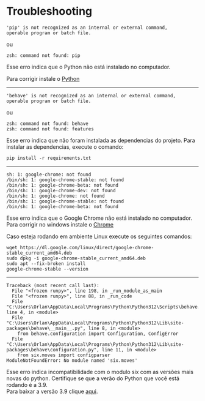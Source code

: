 # Troubleshooting


```
'pip' is not recognized as an internal or external command,
operable program or batch file.
```
ou
```
zsh: command not found: pip
```
Esse erro indica que o Python não está instalado no computador.

Para corrigir instale o [Python](https://www.python.org/downloads/release/python-390/)

---
```
'behave' is not recognized as an internal or external command,
operable program or batch file.
```
ou
```
zsh: command not found: behave
zsh: command not found: features
```
Esse erro indica que não foram instalada as dependencias do projeto. 
Para instalar as dependencias, execute o comando: 
```
pip install -r requirements.txt
```

---
```
sh: 1: google-chrome: not found
/bin/sh: 1: google-chrome-stable: not found
/bin/sh: 1: google-chrome-beta: not found
/bin/sh: 1: google-chrome-dev: not found
/bin/sh: 1: google-chrome: not found
/bin/sh: 1: google-chrome-stable: not found
/bin/sh: 1: google-chrome-beta: not found
```
Esse erro indica que o Google Chrome não está instalado no computador.
Para corrigir no windows instale o [Chrome](https://www.google.com/intl/pt-BR/chrome/)

Caso esteja rodando em ambiente Linux execute os seguintes comandos:
```
wget https://dl.google.com/linux/direct/google-chrome-stable_current_amd64.deb
sudo dpkg -i google-chrome-stable_current_amd64.deb
sudo apt --fix-broken install
google-chrome-stable --version
```

---
```
Traceback (most recent call last):
  File "<frozen runpy>", line 198, in _run_module_as_main
  File "<frozen runpy>", line 88, in _run_code
  File "C:\Users\Orlan\AppData\Local\Programs\Python\Python312\Scripts\behave.exe\__main__.py", line 4, in <module>
  File "C:\Users\Orlan\AppData\Local\Programs\Python\Python312\Lib\site-packages\behave\__main__.py", line 8, in <module>
    from behave.configuration import Configuration, ConfigError
  File "C:\Users\Orlan\AppData\Local\Programs\Python\Python312\Lib\site-packages\behave\configuration.py", line 11, in <module>
    from six.moves import configparser
ModuleNotFoundError: No module named 'six.moves'
```
Esse erro indica incompatibilidade com o modulo six com as versões mais novas do python.
Certifique se que a verão do Python que você está rodando é a 3.9.  
Para baixar a versão 3.9 clique [aqui](https://www.python.org/downloads/release/python-390/).